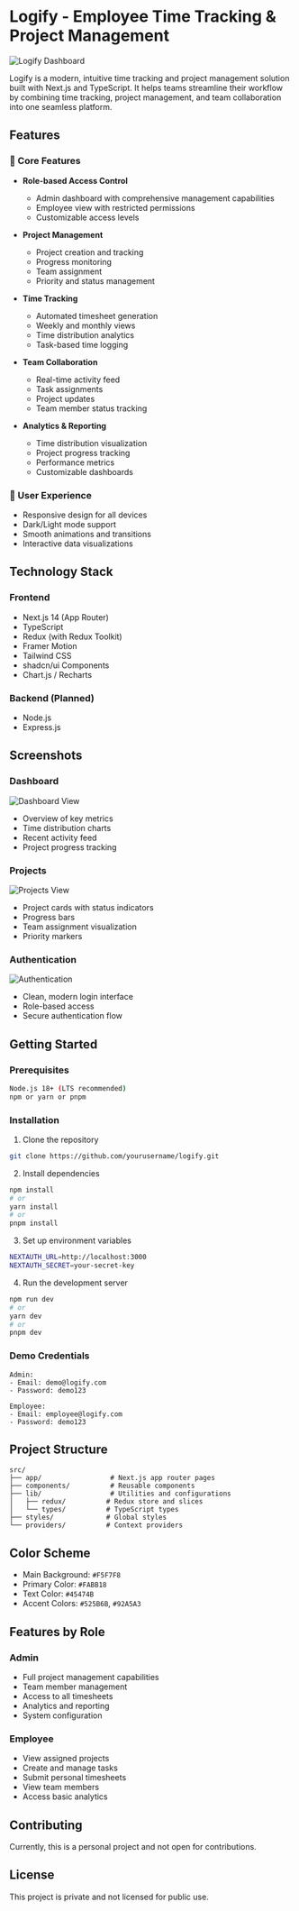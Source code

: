 # Logify - Employee Time Tracking & Project Management

![Logify Dashboard](./main.png)

Logify is a modern, intuitive time tracking and project management solution built with Next.js and TypeScript. It helps teams streamline their workflow by combining time tracking, project management, and team collaboration into one seamless platform.

## Features

### 🎯 Core Features
- **Role-based Access Control**
  - Admin dashboard with comprehensive management capabilities
  - Employee view with restricted permissions
  - Customizable access levels

- **Project Management**
  - Project creation and tracking
  - Progress monitoring
  - Team assignment
  - Priority and status management

- **Time Tracking**
  - Automated timesheet generation
  - Weekly and monthly views
  - Time distribution analytics
  - Task-based time logging

- **Team Collaboration**
  - Real-time activity feed
  - Task assignments
  - Project updates
  - Team member status tracking

- **Analytics & Reporting**
  - Time distribution visualization
  - Project progress tracking
  - Performance metrics
  - Customizable dashboards

### 💫 User Experience
- Responsive design for all devices
- Dark/Light mode support
- Smooth animations and transitions
- Interactive data visualizations

## Technology Stack

### Frontend
- Next.js 14 (App Router)
- TypeScript
- Redux (with Redux Toolkit)
- Framer Motion
- Tailwind CSS
- shadcn/ui Components
- Chart.js / Recharts

### Backend (Planned)
- Node.js
- Express.js

## Screenshots

### Dashboard
![Dashboard View](./dashboard_screenshot.png)
- Overview of key metrics
- Time distribution charts
- Recent activity feed
- Project progress tracking

### Projects
![Projects View](./projects.png)
- Project cards with status indicators
- Progress bars
- Team assignment visualization
- Priority markers

### Authentication
![Authentication](./login.png)
- Clean, modern login interface
- Role-based access
- Secure authentication flow

## Getting Started

### Prerequisites
```bash
Node.js 18+ (LTS recommended)
npm or yarn or pnpm
```

### Installation
1. Clone the repository
```bash
git clone https://github.com/yourusername/logify.git
```

2. Install dependencies
```bash
npm install
# or
yarn install
# or 
pnpm install
```

3. Set up environment variables
```bash
NEXTAUTH_URL=http://localhost:3000
NEXTAUTH_SECRET=your-secret-key
```

4. Run the development server
```bash
npm run dev
# or
yarn dev
# or
pnpm dev
```

### Demo Credentials
```
Admin:
- Email: demo@logify.com
- Password: demo123

Employee:
- Email: employee@logify.com
- Password: demo123
```

## Project Structure
```
src/
├── app/                 # Next.js app router pages
├── components/          # Reusable components
├── lib/                 # Utilities and configurations
│   ├── redux/          # Redux store and slices
│   └── types/          # TypeScript types
├── styles/             # Global styles
└── providers/          # Context providers
```

## Color Scheme
- Main Background: `#F5F7F8`
- Primary Color: `#FABB18`
- Text Color: `#45474B`
- Accent Colors: `#525B6B`, `#92A5A3`

## Features by Role

### Admin
- Full project management capabilities
- Team member management
- Access to all timesheets
- Analytics and reporting
- System configuration

### Employee
- View assigned projects
- Create and manage tasks
- Submit personal timesheets
- View team members
- Access basic analytics

## Contributing
Currently, this is a personal project and not open for contributions.

## License
This project is private and not licensed for public use.
